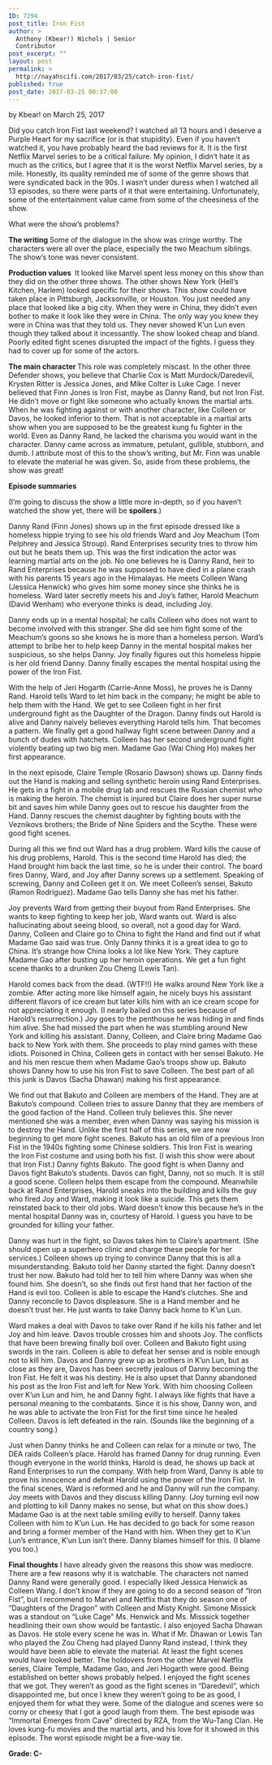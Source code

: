 ```yaml
---
ID: 7294
post_title: Iron Fist
author: >
  Anthony (Kbear!) Nichols | Senior
  Contributor
post_excerpt: ""
layout: post
permalink: >
  http://nayahscifi.com/2017/03/25/catch-iron-fist/
published: true
post_date: 2017-03-25 00:37:00
---
```

by Kbear! on March 25, 2017

Did you catch Iron Fist last weekend? I watched all 13 hours and I deserve a Purple Heart for my sacrifice (or is that stupidity). Even if you haven’t watched it, you have probably heard the bad reviews for it. It is the first Netflix Marvel series to be a critical failure. My opinion, I didn’t hate it as much as the critics, but I agree that it is the worst Netflix Marvel series, by a mile. Honestly, its quality reminded me of some of the genre shows that were syndicated back in the 90s. I wasn’t under duress when I watched all 13 episodes, so there were parts of it that were entertaining. Unfortunately, some of the entertainment value came from some of the cheesiness of the show.

What were the show’s problems?

<strong>The writing
</strong>Some of the dialogue in the show was cringe worthy. The characters were all over the place, especially the two Meachum siblings. The show’s tone was never consistent.

<strong>Production values
</strong> It looked like Marvel spent less money on this show than they did on the other three shows. The other shows New York (Hell’s Kitchen, Harlem) looked specific for their shows. This show could have taken place in Pittsburgh, Jacksonville, or Houston. You just needed any place that looked like a big city. When they were in China, they didn’t even bother to make it look like they were in China. The only way you knew they were in China was that they told us. They never showed K’un Lun even though they talked about it incessantly. The show looked cheap and bland. Poorly edited fight scenes disrupted the impact of the fights. I guess they had to cover up for some of the actors.

<strong>The main character
</strong>This role was completely miscast. In the other three Defender shows, you believe that Charlie Cox is Matt Murdock/Daredevil, Krysten Ritter is Jessica Jones, and Mike Colter is Luke Cage. I never believed that Finn Jones is Iron Fist, maybe as Danny Rand, but not Iron Fist. He didn’t move or fight like someone who actually knows the martial arts. When he was fighting against or with another character, like Colleen or Davos, he looked inferior to them. That is not acceptable in a martial arts show when you are supposed to be the greatest kung fu fighter in the world. Even as Danny Rand, he lacked the charisma you would want in the character. Danny came across as immature, petulant, gullible, stubborn, and dumb. I attribute most of this to the show’s writing, but Mr. Finn was unable to elevate the material he was given. So, aside from these problems, the show was great!

<strong>Episode summaries</strong>

(I’m going to discuss the show a little more in-depth, so if you haven’t watched the show yet, there will be <strong>spoilers</strong>.)

Danny Rand (Finn Jones) shows up in the first episode dressed like a homeless hippie trying to see his old friends Ward and Joy Meachum (Tom Pelphrey and Jessica Stroup). Rand Enterprises security tries to throw him out but he beats them up. This was the first indication the actor was learning martial arts on the job. No one believes he is Danny Rand, heir to Rand Enterprises because he was supposed to have died in a plane crash with his parents 15 years ago in the Himalayas. He meets Colleen Wang (Jessica Henwick) who gives him some money since she thinks he is homeless. Ward later secretly meets his and Joy’s father, Harold Meachum (David Wenham) who everyone thinks is dead, including Joy.

Danny ends up in a mental hospital; he calls Colleen who does not want to become involved with this stranger. She did see him fight some of the Meachum’s goons so she knows he is more than a homeless person. Ward’s attempt to bribe her to help keep Danny in the mental hospital makes her suspicious, so she helps Danny. Joy finally figures out this homeless hippie is her old friend Danny. Danny finally escapes the mental hospital using the power of the Iron Fist.

With the help of Jeri Hogarth (Carrie-Anne Moss), he proves he is Danny Rand. Harold tells Ward to let him back in the company; he might be able to help them with the Hand. We get to see Colleen fight in her first underground fight as the Daughter of the Dragon. Danny finds out Harold is alive and Danny naively believes everything Harold tells him. That becomes a pattern. We finally get a good hallway fight scene between Danny and a bunch of dudes with hatchets. Colleen has her second underground fight violently beating up two big men. Madame Gao (Wai Ching Ho) makes her first appearance.

In the next episode, Claire Temple (Rosario Dawson) shows up. Danny finds out the Hand is making and selling synthetic heroin using Rand Enterprises. He gets in a fight in a mobile drug lab and rescues the Russian chemist who is making the heroin. The chemist is injured but Claire does her super nurse bit and saves him while Danny goes out to rescue his daughter from the Hand. Danny rescues the chemist daughter by fighting bouts with the Veznikovs brothers; the Bride of Nine Spiders and the Scythe. These were good fight scenes.

During all this we find out Ward has a drug problem. Ward kills the cause of his drug problems, Harold. This is the second time Harold has died; the Hand brought him back the last time, so he is under their control. The board fires Danny, Ward, and Joy after Danny screws up a settlement. Speaking of screwing, Danny and Colleen get it on. We meet Colleen’s sensei, Bakuto (Ramon Rodriguez). Madame Gao tells Danny she has met his father.

Joy prevents Ward from getting their buyout from Rand Enterprises. She wants to keep fighting to keep her job, Ward wants out. Ward is also hallucinating about seeing blood, so overall, not a good day for Ward. Danny, Colleen and Claire go to China to fight the Hand and find out if what Madame Gao said was true. Only Danny thinks it is a great idea to go to China. It’s strange how China looks a lot like New York. They capture Madame Gao after busting up her heroin operations. We get a fun fight scene thanks to a drunken Zou Cheng (Lewis Tan).

Harold comes back from the dead. (WTF!!) He walks around New York like a zombie. After acting more like himself again, he nicely buys his assistant different flavors of ice cream but later kills him with an ice cream scope for not appreciating it enough. (I nearly bailed on this series because of Harold’s resurrection.) Joy goes to the penthouse he was hiding in and finds him alive. She had missed the part when he was stumbling around New York and killing his assistant. Danny, Colleen, and Claire bring Madame Gao back to New York with them. She proceeds to play mind games with these idiots. Poisoned in China, Colleen gets in contact with her sensei Bakuto. He and his men rescue them when Madame Gao’s troops show up. Bakuto shows Danny how to use his Iron Fist to save Colleen. The best part of all this junk is Davos (Sacha Dhawan) making his first appearance.

We find out that Bakuto and Colleen are members of the Hand. They are at Bakuto’s compound. Colleen tries to assure Danny that they are members of the good faction of the Hand. Colleen truly believes this. She never mentioned she was a member, even when Danny was saying his mission is to destroy the Hand. Unlike the first half of this series, we are now beginning to get more fight scenes. Bakuto has an old film of a previous Iron Fist in the 1940s fighting some Chinese soldiers. This Iron Fist is wearing the Iron Fist costume and using both his fist. (I wish this show were about that Iron Fist.) Danny fights Bakuto. The good fight is when Danny and Davos fight Bakuto’s students. Davos can fight, Danny, not so much. It is still a good scene. Colleen helps them escape from the compound. Meanwhile back at Rand Enterprises, Harold sneaks into the building and kills the guy who fired Joy and Ward, making it look like a suicide. This gets them reinstated back to their old jobs. Ward doesn’t know this because he’s in the mental hospital Danny was in, courtesy of Harold. I guess you have to be grounded for killing your father.

Danny was hurt in the fight, so Davos takes him to Claire’s apartment. (She should open up a superhero clinic and charge these people for her services.) Colleen shows up trying to convince Danny that this is all a misunderstanding. Bakuto told her Danny started the fight. Danny doesn’t trust her now. Bakuto had told her to tell him where Danny was when she found him. She doesn’t, so she finds out first hand that her faction of the Hand is evil too. Colleen is able to escape the Hand’s clutches. She and Danny reconcile to Davos displeasure. She is a Hand member and he doesn’t trust her. He just wants to take Danny back home to K’un Lun.

Ward makes a deal with Davos to take over Rand if he kills his father and let Joy and him leave. Davos trouble crosses him and shoots Joy. The conflicts that have been brewing finally boil over. Colleen and Bakuto fight using swords in the rain. Colleen is able to defeat her sensei and is noble enough not to kill him. Davos and Danny grew up as brothers in K’un Lun, but as close as they are, Davos has been secretly jealous of Danny becoming the Iron Fist. He felt it was his destiny. He is also upset that Danny abandoned his post as the Iron Fist and left for New York. With him choosing Colleen over K’un Lun and him, he and Danny fight. I always like fights that have a personal meaning to the combatants. Since it is his show, Danny won, and he was able to activate the Iron Fist for the first time since he healed Colleen. Davos is left defeated in the rain. (Sounds like the beginning of a country song.)

Just when Danny thinks he and Colleen can relax for a minute or two, The DEA raids Colleen’s place. Harold has framed Danny for drug running. Even though everyone in the world thinks, Harold is dead, he shows up back at Rand Enterprises to run the company. With help from Ward, Danny is able to prove his innocence and defeat Harold using the power of the Iron Fist. In the final scenes, Ward is reformed and he and Danny will run the company. Joy meets with Davos and they discuss killing Danny. (Joy turning evil now and plotting to kill Danny makes no sense, but what on this show does.) Madame Gao is at the next table smiling evilly to herself. Danny takes Colleen with him to K’un Lun. He has decided to go back for some reason and bring a former member of the Hand with him. When they get to K’un Lun’s entrance, K’un Lun isn’t there. Danny blames himself for this. (I blame you too.)

<strong>Final thoughts</strong>
I have already given the reasons this show was mediocre. There are a few reasons why it is watchable. The characters not named Danny Rand were generally good. I especially liked Jessica Henwick as Colleen Wang. I don’t know if they are going to do a second season of “Iron Fist”, but I recommend to Marvel and Netflix that they do season one of “Daughters of the Dragon” with Colleen and Misty Knight. Simone Missick was a standout on “Luke Cage” Ms. Henwick and Ms. Misssick together headlining their own show would be fantastic. I also enjoyed Sacha Dhawan as Davos. He stole every scene he was in. What if Mr. Dhawan or Lewis Tan who played the Zou Cheng had played Danny Rand instead, I think they would have been able to elevate the material. At least the fight scenes would have looked better. The holdovers from the other Marvel Netflix series, Claire Temple, Madame Gao, and Jeri Hogarth were good. Being established on better shows probably helped. I enjoyed the fight scenes that we got. They weren’t as good as the fight scenes in “Daredevil”, which disappointed me, but once I knew they weren’t going to be as good, I enjoyed them for what they were. Some of the dialogue and scenes were so corny or cheesy that I got a good laugh from them. The best episode was “Immortal Emerges from Cave” directed by RZA, from the Wu-Tang Clan. He loves kung-fu movies and the martial arts, and his love for it showed in this episode. The worst episode might be a five-way tie.

<strong>Grade: C-</strong>